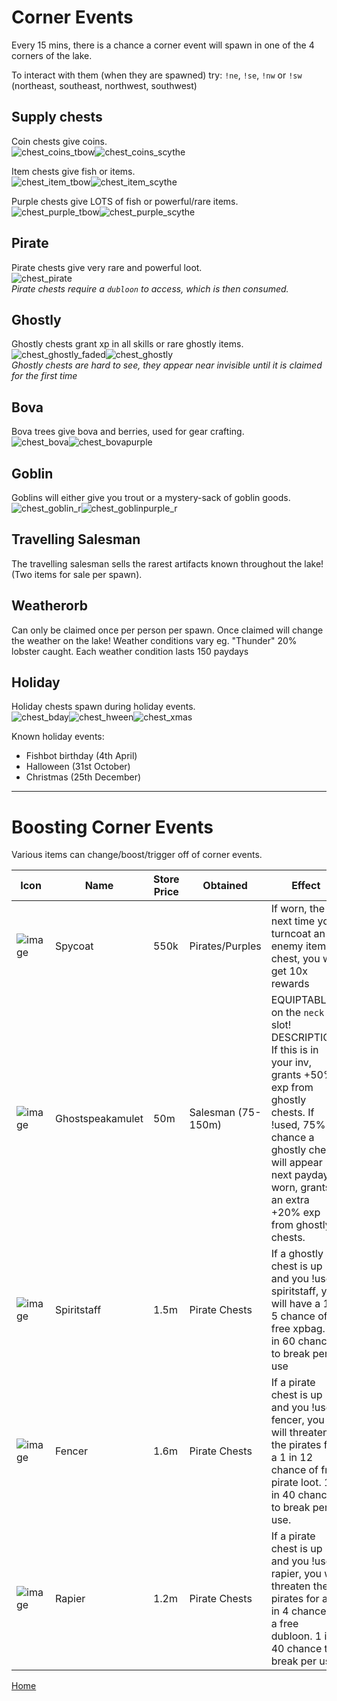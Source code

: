 # Corner Events

Every 15 mins, there is a chance a corner event will spawn in one of the 4 corners of the lake.

To interact with them (when they are spawned) try: `!ne`, `!se`, `!nw` or `!sw` (northeast, southeast, northwest, southwest)

## Supply chests

Coin chests give coins.\
![chest_coins_tbow](https://github.com/fishbotapp/fishbotwiki/assets/163616414/6178da55-3eaa-4357-9e30-45e627dda841)![chest_coins_scythe](https://github.com/fishbotapp/fishbotwiki/assets/163616414/db9fe907-4d9b-4108-b458-38bb82b862d3)

Item chests give fish or items.\
![chest_item_tbow](https://github.com/fishbotapp/fishbotwiki/assets/163616414/7fcb4456-fa9e-4376-b77d-b64ec5a56495)![chest_item_scythe](https://github.com/fishbotapp/fishbotwiki/assets/163616414/d31ea428-6da7-4894-966b-343020417fe8)

Purple chests give LOTS of fish or powerful/rare items.\
![chest_purple_tbow](https://github.com/fishbotapp/fishbotwiki/assets/163616414/289d4a6e-53f0-494c-a56d-2bfcfdea4190)![chest_purple_scythe](https://github.com/fishbotapp/fishbotwiki/assets/163616414/30f720fd-0373-474f-b923-fef03f93e13f)


## Pirate

Pirate chests give very rare and powerful loot.\
![chest_pirate](https://github.com/fishbotapp/fishbotwiki/assets/163616414/7f30b8ad-6664-4720-8011-facf7883e982)\
*Pirate chests require a `dubloon` to access, which is then consumed.*

## Ghostly

Ghostly chests grant xp in all skills or rare ghostly items.\
![chest_ghostly_faded](https://github.com/fishbotapp/fishbotwiki/assets/163616414/ddf23a67-4d5a-4f10-b2e7-2b75756597bd)![chest_ghostly](https://github.com/fishbotapp/fishbotwiki/assets/163616414/1ef23391-fe77-4330-8d63-11607871b74e)\
*Ghostly chests are hard to see, they appear near invisible until it is claimed for the first time*

## Bova

Bova trees give bova and berries, used for gear crafting.\
![chest_bova](https://github.com/fishbotapp/fishbotwiki/assets/163616414/888588c9-b7af-4779-b4e7-9e553eba6994)![chest_bovapurple](https://github.com/fishbotapp/fishbotwiki/assets/163616414/1cf374be-07d7-4a57-a61a-1c675a2e6bbd)


## Goblin

Goblins will either give you trout or a mystery-sack of goblin goods.\
![chest_goblin_r](https://github.com/fishbotapp/fishbotwiki/assets/163616414/b0247101-fd5f-42da-a143-9fb8b90afc91)![chest_goblinpurple_r](https://github.com/fishbotapp/fishbotwiki/assets/163616414/563999f1-24d5-4bb9-a1c0-fe2c46caffbd)

## Travelling Salesman

The travelling salesman sells the rarest artifacts known throughout the lake! (Two items for sale per spawn).

## Weatherorb

Can only be claimed once per person per spawn. Once claimed will change the weather on the lake! Weather conditions vary eg. "Thunder" 20% lobster caught. Each weather condition lasts 150 paydays


## Holiday

Holiday chests spawn during holiday events.\
![chest_bday](https://github.com/fishbotapp/fishbotwiki/assets/163616414/bff7a5fe-553a-4853-85f9-0223153563ac)![chest_hween](https://github.com/fishbotapp/fishbotwiki/assets/163616414/fb9dbed5-9297-4a69-8d00-5d98b36a7e2d)![chest_xmas](https://github.com/fishbotapp/fishbotwiki/assets/163616414/364d9379-f832-4370-be2c-ddc203119fed)

Known holiday events:
  - Fishbot birthday (4th April)
  - Halloween (31st October)
  - Christmas (25th December)


-----------------------------


# Boosting Corner Events

Various items can change/boost/trigger off of corner events.

| Icon | Name | Store Price | Obtained | Effect |
| ------ | ------ | ----- | ------- | ---- |
| ![image](https://fishbot.app/items/spycoat.png) | Spycoat | 550k | Pirates/Purples |  If worn, the next time you turncoat an enemy item chest, you will get 10x rewards |
| ![image](https://fishbot.app/items/ghostspeakamulet.png) | Ghostspeakamulet | 50m | Salesman (75-150m) |  EQUIPTABLE: on the `neck` slot! DESCRIPTION: If this is in your inv, grants +50% exp from ghostly chests. If !used, 75% chance a ghostly chest will appear next payday. If worn, grants an extra +20% exp from ghostly chests. |
| ![image](https://fishbot.app/items/spiritstaff.png) | Spiritstaff | 1.5m | Pirate Chests |  If a ghostly chest is up and you !use spiritstaff, you will have a 1 in 5 chance of a free xpbag. 1 in 60 chance to break per use |
| ![image](https://fishbot.app/items/fencer.png) | Fencer | 1.6m | Pirate Chests |   If a pirate chest is up and you !use fencer, you will threaten the pirates for a 1 in 12 chance of free pirate loot. 1 in 40 chance to break per use. |
| ![image](https://fishbot.app/items/rapier.png) | Rapier | 1.2m | Pirate Chests |  If a pirate chest is up and you !use rapier, you will threaten the pirates for a 1 in 4 chance of a free dubloon. 1 in 40 chance to break per use. |


[Home](https://fishbotapp.github.io/fishbotwiki/)

